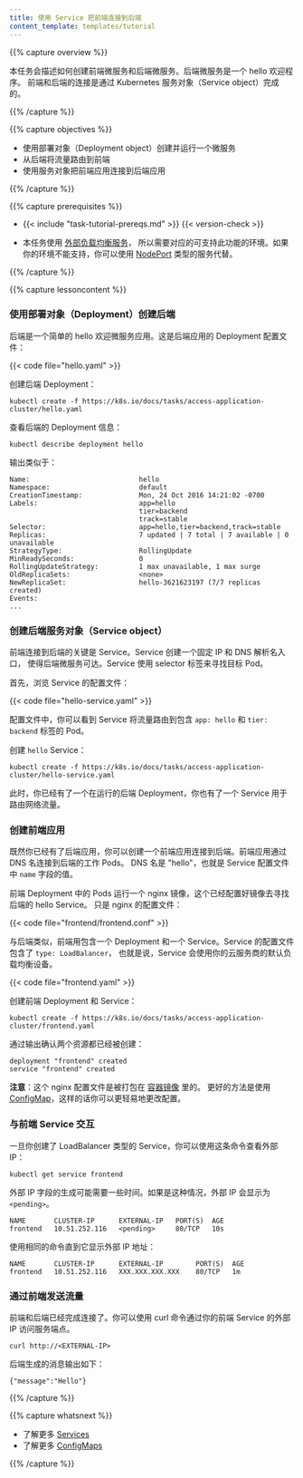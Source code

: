 ```yaml
---
title: 使用 Service 把前端连接到后端
content_template: templates/tutorial
---
```



{{% capture overview %}}




本任务会描述如何创建前端微服务和后端微服务。后端微服务是一个 hello 欢迎程序。
前端和后端的连接是通过 Kubernetes 服务对象（Service object）完成的。

{{% /capture %}}


{{% capture objectives %}}




* 使用部署对象（Deployment object）创建并运行一个微服务
* 从后端将流量路由到前端
* 使用服务对象把前端应用连接到后端应用

{{% /capture %}}


{{% capture prerequisites %}}

* {{< include "task-tutorial-prereqs.md" >}} {{< version-check >}}


* 本任务使用 [外部负载均衡服务](/docs/tasks/access-application-cluster/create-external-load-balancer/)，
  所以需要对应的可支持此功能的环境。如果你的环境不能支持，你可以使用
  [NodePort](/docs/user-guide/services/#type-nodeport) 类型的服务代替。

{{% /capture %}}


{{% capture lessoncontent %}}


### 使用部署对象（Deployment）创建后端



后端是一个简单的 hello 欢迎微服务应用。这是后端应用的 Deployment 配置文件：

{{< code file="hello.yaml" >}}


创建后端 Deployment：

```
kubectl create -f https://k8s.io/docs/tasks/access-application-cluster/hello.yaml
```


查看后端的 Deployment 信息：

```
kubectl describe deployment hello
```


输出类似于：

```
Name:                           hello
Namespace:                      default
CreationTimestamp:              Mon, 24 Oct 2016 14:21:02 -0700
Labels:                         app=hello
                                tier=backend
                                track=stable
Selector:                       app=hello,tier=backend,track=stable
Replicas:                       7 updated | 7 total | 7 available | 0 unavailable
StrategyType:                   RollingUpdate
MinReadySeconds:                0
RollingUpdateStrategy:          1 max unavailable, 1 max surge
OldReplicaSets:                 <none>
NewReplicaSet:                  hello-3621623197 (7/7 replicas created)
Events:
...
```


### 创建后端服务对象（Service object）





前端连接到后端的关键是 Service。Service 创建一个固定 IP 和 DNS 解析名入口，
使得后端微服务可达。Service 使用 selector 标签来寻找目标 Pod。


首先，浏览 Service 的配置文件：

{{< code file="hello-service.yaml" >}}



配置文件中，你可以看到 Service 将流量路由到包含 `app: hello` 和 `tier: backend` 标签的 Pod。


创建 `hello` Service：

```
kubectl create -f https://k8s.io/docs/tasks/access-application-cluster/hello-service.yaml
```



此时，你已经有了一个在运行的后端 Deployment，你也有了一个 Service 用于路由网络流量。


### 创建前端应用





既然你已经有了后端应用，你可以创建一个前端应用连接到后端。前端应用通过 DNS 名连接到后端的工作 Pods。
DNS 名是 "hello"，也就是 Service 配置文件中 `name` 字段的值。



前端 Deployment 中的 Pods 运行一个 nginx 镜像，这个已经配置好镜像去寻找后端的 hello Service。
只是 nginx 的配置文件：

{{< code file="frontend/frontend.conf" >}}




与后端类似，前端用包含一个 Deployment 和一个 Service。Service 的配置文件包含了 `type: LoadBalancer`，
也就是说，Service 会使用你的云服务商的默认负载均衡设备。

{{< code file="frontend.yaml" >}}


创建前端 Deployment 和 Service：

```
kubectl create -f https://k8s.io/docs/tasks/access-application-cluster/frontend.yaml
```


通过输出确认两个资源都已经被创建：

```
deployment "frontend" created
service "frontend" created
```






**注意**：这个 nginx 配置文件是被打包在 [容器镜像](/docs/tasks/access-application-cluster/frontend/Dockerfile) 里的。
更好的方法是使用 [ConfigMap](/docs/tasks/configure-pod-container/configure-pod-configmap/)，这样的话你可以更轻易地更改配置。


### 与前端 Service 交互



一旦你创建了 LoadBalancer 类型的 Service，你可以使用这条命令查看外部 IP：

```
kubectl get service frontend
```



外部 IP 字段的生成可能需要一些时间。如果是这种情况，外部 IP 会显示为 `<pending>`。

```
NAME       CLUSTER-IP      EXTERNAL-IP   PORT(S)  AGE
frontend   10.51.252.116   <pending>     80/TCP   10s
```


使用相同的命令直到它显示外部 IP 地址：

```
NAME       CLUSTER-IP      EXTERNAL-IP        PORT(S)  AGE
frontend   10.51.252.116   XXX.XXX.XXX.XXX    80/TCP   1m
```


### 通过前端发送流量



前端和后端已经完成连接了。你可以使用 curl 命令通过你的前端 Service 的外部 IP 访问服务端点。

```
curl http://<EXTERNAL-IP>
```


后端生成的消息输出如下：

```
{"message":"Hello"}
```

{{% /capture %}}


{{% capture whatsnext %}}



* 了解更多 [Services](/docs/concepts/services-networking/service/)
* 了解更多 [ConfigMaps](/docs/tasks/configure-pod-container/configure-pod-configmap/)

{{% /capture %}}